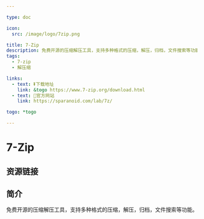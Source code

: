 ```yaml
---

type: doc

icon:
  src: /image/logo/7zip.png

title: 7-Zip
description: 免费开源的压缩解压工具，支持多种格式的压缩，解压，归档，文件搜索等功能。
tags:
  - 7-zip
  - 解压缩

links:
  - text: ⏬下载地址
    link: &togo https://www.7-zip.org/download.html
  - text: 📖官方网站
    link: https://sparanoid.com/lab/7z/

togo: *togo

---
```


<ShowLogo />

# 7-Zip

<ShowTags />

<ShowBreadcrumb />

## 资源链接

<ShowLinks />

## 简介

免费开源的压缩解压工具，支持多种格式的压缩，解压，归档，文件搜索等功能。
